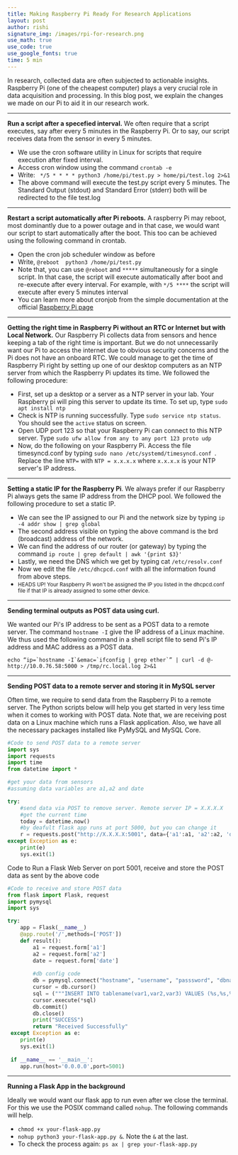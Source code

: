 ```yaml
---
title: Making Raspberry Pi Ready For Research Applications
layout: post
author: rishi
signature_img: /images/rpi-for-research.png
use_math: true
use_code: true
use_google_fonts: true
time: 5 min
---
```


In research, collected data are often subjected to actionable insights. Raspberry Pi (one of the cheapest computer) plays a very crucial role in data acquisition and processing. In this blog post, we explain the changes we made on our Pi to aid it in our research work.

---

**Run a script after a specefied interval.** We often require that a script executes, say after every 5 minutes in the Raspberry Pi. Or to say, our script receives data from the sensor in every 5 minutes.
* We use the cron software utility in Linux for scripts that require execution after fixed interval.
* Access cron window using the command ```crontab -e```
* Write: ``` */5 * * * * python3 /home/pi/test.py > home/pi/test.log 2>&1```
* The above command will execute the test.py script every 5 minutes. The Standard Output (stdout) and Standard Error (stderr) both will be redirected to the file test.log

---

**Restart a script automatically after Pi reboots.** A raspberry Pi may reboot, most dominantly due to a power outage and in that case, we would want our script to start automatically after the boot. This too can be achieved using the following command in crontab.
* Open the cron job scheduler window as before
* Write, ```@reboot  python3 /home/pi/test.py```
* Note that, you can use ```@reboot``` and ```*****``` simultaneously for a single script. In that case, the script will execute automatically after boot and re-execute after every interval. For example, with ```*/5 ****``` the script will execute after every 5 minutes interval
* You can learn more about cronjob from the simple documentation at the official [Raspberry Pi page](https://www.raspberrypi.org/documentation/linux/usage/cron.md)

---

**Getting the right time in Raspberry Pi without an RTC or Internet but with Local Network.** Our Raspberry Pi collects data from sensors and hence keeping a tab of the right time is important. But we do not unnecessarily want our Pi to access the internet due to obvious security concerns and the Pi does not have an onboard RTC. We could manage to get the time of Raspberry Pi right by setting up one of our desktop computers as an NTP server from which the Raspberry Pi updates its time. We followed the following procedure:
* First, set up a desktop or a server as a NTP server in your lab. Your Raspberry pi will ping this server to update its time. To set up, type ```sudo apt install ntp```
*  Check is NTP is running successfully. Type ```sudo service ntp status```. You should see the ```active``` status on screen. 
*  Open UDP port 123 so that your Raspberry Pi can connect to this NTP server. Type ```sudo ufw allow from any to any port 123 proto udp```
*  Now, do the following on your Raspberry Pi. Access the file timesyncd.conf by typing ```sudo nano /etc/systemd/timesyncd.conf ```. Replace the line ```NTP=``` with ```NTP = x.x.x.x``` where ```x.x.x.x``` is your NTP server's IP address.
    
---

**Setting a static IP for the Raspberry Pi**. We always prefer if our Raspberry Pi always gets the same IP address from the DHCP pool.  We followed the following procedure to set a static IP.

*  We can see the IP assigned to our Pi and the network size by typing ```ip -4 addr show | grep global```
* The second address visible on typing the above command is the  brd (broadcast) address of the network.
* We can find the address of our router (or gateway) by typing the command ```ip route | grep default | awk '{print $3}'```
* Lastly, we need the DNS which we get by typing cat ```/etc/resolv.conf```
* Now we edit the file  ```/etc/dhcpcd.conf```  with all the information found from above steps.
* <div class="alert alert-danger" role="alert"><small>HEADS UP! Your Raspberry Pi won't be assigned the IP you listed in the dhcpcd.conf file if that IP is already assigned to some other device.</small></div> 
    
 ---
 
**Sending terminal outputs as POST data using curl.**

We wanted our Pi's IP address to be sent as a POST data to a remote server.  The command ```hostname -I``` give the IP address of a Linux machine. We thus used the following command in a shell script file to send Pi's IP address and MAC address as a POST data.


```echo “ip=`hostname -I`&emac=`ifconfig | grep ether`” | curl -d @- http://10.0.76.58:5000 > /tmp/rc.local.log 2>&1```

 ---
 
**Sending POST data to a remote server and storing it in MySQL server**

Often time, we require to send data from the Raspberry Pi to a remote server. The Python scripts below will help you get started in very less time when it comes to working with POST data. 
Note that, we are receiving post data on a Linux machine which runs a Flask application. Also, we have all the necessary packages installed like PyMySQL and MySQL Core.

```python
#Code to send POST data to a remote server
import sys
import requests
import time
from datetime import *

#get your data from sensors
#assuming data variables are a1,a2 and date

try:
	#send data via POST to remove server. Remote server IP = X.X.X.X
    #get the current time
	today = datetime.now() 
    #by deafult flask app runs at port 5000, but you can change it
    r = requests.post("http://X.X.X.X:5001", data={'a1':a1, 'a2':a2, 'date':today.strftime('%a %d-%m-%Y @ %H:%M:%S')})
except Exception as e:
	print(e)
    sys.exit(1)


````

Code to Run a Flask Web Server on port 5001, receive and store the POST data as sent by the above code

```python
#Code to receive and store POST data
from flask import Flask, request
import pymysql
import sys

try:
	app = Flask(__name__)
    @app.route('/',methods=['POST'])
    def result():
    	a1 = request.form['a1']
        a2 = request.form['a2']
        date = request.form['date'] 
        
        #db config code
        db = pymysql.connect("hostname", "username", "passsword", "dbname")
        cursor = db.cursor()
        sql = ("""INSERT INTO tablename(var1,var2,var3) VALUES (%s,%s,%s)""",(a1,a1,date))
        cursor.execute(*sql)
        db.commit()
        db.close()
        print("SUCCESS")
        return "Received Successfully"
 except Exception as e:
 	print(e)
    sys.exit(1)
    
 if __name__ == '__main__':
 	app.run(host='0.0.0.0',port=5001)

```
---

**Running a Flask App in the background**

Ideally we would want our flask app to run even after we close the terminal. For this we use the POSIX command called ```nohup```. The following commands will help. 
 * ```chmod +x your-flask-app.py```
 * ```nohup python3 your-flask-app.py &```. Note the ```&``` at the last.
 * To check the process again: ```ps ax | grep your-flask-app.py```
